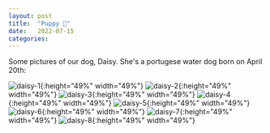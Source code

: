 ```yaml
---
layout: post
title:  "Puppy 🐶"
date:   2022-07-15
categories:
---
```

Some pictures of our dog, Daisy. She's a portugese water dog born on April 20th:

![daisy-1](/img/daisy/daisy-1.jpg){:height="49%" width="49%"} ![daisy-2](/img/daisy/daisy-2.jpg){:height="49%" width="49%"}
![daisy-3](/img/daisy/daisy-3.jpg){:height="49%" width="49%"} ![daisy-4](/img/daisy/daisy-4.jpg){:height="49%" width="49%"}
![daisy-5](/img/daisy/daisy-5.jpg){:height="49%" width="49%"} ![daisy-6](/img/daisy/daisy-6.jpg){:height="49%" width="49%"}
![daisy-7](/img/daisy/daisy-7.jpg){:height="49%" width="49%"} ![daisy-8](/img/daisy/daisy-8.jpg){:height="49%" width="49%"}
